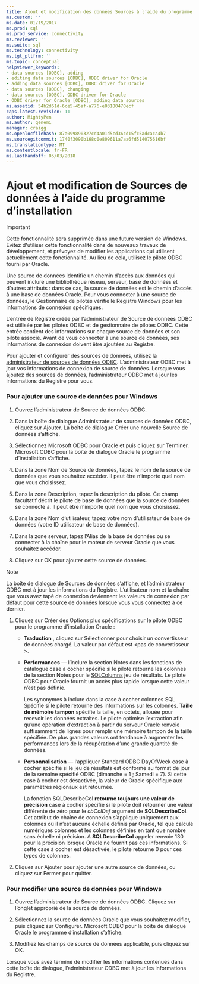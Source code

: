 ```yaml
---
title: Ajout et modification des données Sources à l’aide du programme d’installation | Documents Microsoft
ms.custom: ''
ms.date: 01/19/2017
ms.prod: sql
ms.prod_service: connectivity
ms.reviewer: ''
ms.suite: sql
ms.technology: connectivity
ms.tgt_pltfrm: ''
ms.topic: conceptual
helpviewer_keywords:
- data sources [ODBC], adding
- editing data sources [ODBC], ODBC driver for Oracle
- adding data sources [ODBC], ODBC driver for Oracle
- data sources [ODBC], changing
- data sources [ODBC], ODBC driver for Oracle
- ODBC driver for Oracle [ODBC], adding data sources
ms.assetid: 54b2d61d-6ce5-45af-a776-e03180470ecf
caps.latest.revision: 11
author: MightyPen
ms.author: genemi
manager: craigg
ms.openlocfilehash: 87a099890327cd4a01d5cd36cd15fc5adcaca4b7
ms.sourcegitcommit: 1740f3090b168c0e809611a7aa6fd514075616bf
ms.translationtype: MT
ms.contentlocale: fr-FR
ms.lasthandoff: 05/03/2018
---
```

# <a name="adding-and-modifying-data-sources-using-setup"></a>Ajout et modification de Sources de données à l’aide du programme d’installation
> [!IMPORTANT]  
>  Cette fonctionnalité sera supprimée dans une future version de Windows. Évitez d'utiliser cette fonctionnalité dans de nouveaux travaux de développement, et prévoyez de modifier les applications qui utilisent actuellement cette fonctionnalité. Au lieu de cela, utilisez le pilote ODBC fourni par Oracle.  
  
 Une source de données identifie un chemin d’accès aux données qui peuvent inclure une bibliothèque réseau, serveur, base de données et d’autres attributs : dans ce cas, la source de données est le chemin d’accès à une base de données Oracle. Pour vous connecter à une source de données, le Gestionnaire de pilotes vérifie le Registre Windows pour les informations de connexion spécifiques.  
  
 L’entrée de Registre créée par l’administrateur de Source de données ODBC est utilisée par les pilotes ODBC et de gestionnaire de pilotes ODBC. Cette entrée contient des informations sur chaque source de données et son pilote associé. Avant de vous connecter à une source de données, ses informations de connexion doivent être ajoutées au Registre.  
  
 Pour ajouter et configurer des sources de données, utilisez la [administrateur de sources de données ODBC](../../odbc/admin/odbc-data-source-administrator.md). L’administrateur ODBC met à jour vos informations de connexion de source de données. Lorsque vous ajoutez des sources de données, l’administrateur ODBC met à jour les informations du Registre pour vous.  
  
### <a name="to-add-a-data-source-for-windows"></a>Pour ajouter une source de données pour Windows  
  
1.  Ouvrez l’administrateur de Source de données ODBC.  
  
2.  Dans la boîte de dialogue Administrateur de sources de données ODBC, cliquez sur Ajouter. La boîte de dialogue Créer une nouvelle Source de données s’affiche.  
  
3.  Sélectionnez Microsoft ODBC pour Oracle et puis cliquez sur Terminer. Microsoft ODBC pour la boîte de dialogue Oracle le programme d’installation s’affiche.  
  
4.  Dans la zone Nom de Source de données, tapez le nom de la source de données que vous souhaitez accéder. Il peut être n’importe quel nom que vous choisissez.  
  
5.  Dans la zone Description, tapez la description du pilote. Ce champ facultatif décrit le pilote de base de données que la source de données se connecte à. Il peut être n’importe quel nom que vous choisissez.  
  
6.  Dans la zone Nom d’utilisateur, tapez votre nom d’utilisateur de base de données (votre ID utilisateur de base de données).  
  
7.  Dans la zone serveur, tapez l’Alias de la base de données ou se connecter à la chaîne pour le moteur de serveur Oracle que vous souhaitez accéder.  
  
8.  Cliquez sur OK pour ajouter cette source de données.  
  
> [!NOTE]  
>  La boîte de dialogue de Sources de données s’affiche, et l’administrateur ODBC met à jour les informations du Registre. L’utilisateur nom et la chaîne que vous avez tapé de connexion deviennent les valeurs de connexion par défaut pour cette source de données lorsque vous vous connectez à ce dernier.  
  
1.  Cliquez sur Créer des Options plus spécifications sur le pilote ODBC pour le programme d’installation Oracle :  
  
    -   **Traduction** , cliquez sur Sélectionner pour choisir un convertisseur de données chargé. La valeur par défaut est \<pas de convertisseur >.  
  
    -   **Performances** — l’inclure la section Notes dans les fonctions de catalogue case à cocher spécifie si le pilote retourne les colonnes de la section Notes pour le [SQLColumns](../../odbc/microsoft/level-1-api-functions-odbc-driver-for-oracle.md) jeu de résultats. Le pilote ODBC pour Oracle fournit un accès plus rapide lorsque cette valeur n’est pas définie.  
  
         Les synonymes à inclure dans la case à cocher colonnes SQL Spécifie si le pilote retourne des informations sur les colonnes. **Taille de mémoire tampon** spécifie la taille, en octets, allouée pour recevoir les données extraites. Le pilote optimise l’extraction afin qu’une opération d’extraction à partir du serveur Oracle renvoie suffisamment de lignes pour remplir une mémoire tampon de la taille spécifiée. De plus grandes valeurs ont tendance à augmenter les performances lors de la récupération d’une grande quantité de données.  
  
    -   **Personnalisation** — l’appliquer Standard ODBC DayOfWeek case à cocher spécifie si le jeu de résultats est conforme au format de jour de la semaine spécifié ODBC (dimanche = 1 ; Samedi = 7). Si cette case à cocher est désactivée, la valeur de Oracle spécifique aux paramètres régionaux est retournée.  
  
         La fonction SQLDescribeCol **retourne toujours une valeur de précision** case à cocher spécifie si le pilote doit retourner une valeur différente de zéro pour le *cbColDef* argument de **SQLDescribeCol**. Cet attribut de chaîne de connexion s’applique uniquement aux colonnes où il n’est aucune échelle définis par Oracle, tel que calculé numériques colonnes et les colonnes définies en tant que nombre sans échelle ni précision. A **SQLDescribeCol** appeler renvoie 130 pour la précision lorsque Oracle ne fournit pas ces informations. Si cette case à cocher est désactivée, le pilote retourne 0 pour ces types de colonnes.  
  
2.  Cliquez sur Ajouter pour ajouter une autre source de données, ou cliquez sur Fermer pour quitter.  
  
### <a name="to-modify-a-data-source-for-windows"></a>Pour modifier une source de données pour Windows  
  
1.  Ouvrez l’administrateur de Source de données ODBC. Cliquez sur l’onglet approprié de la source de données.  
  
2.  Sélectionnez la source de données Oracle que vous souhaitez modifier, puis cliquez sur Configurer. Microsoft ODBC pour la boîte de dialogue Oracle le programme d’installation s’affiche.  
  
3.  Modifiez les champs de source de données applicable, puis cliquez sur OK.  
  
 Lorsque vous avez terminé de modifier les informations contenues dans cette boîte de dialogue, l’administrateur ODBC met à jour les informations du Registre.
